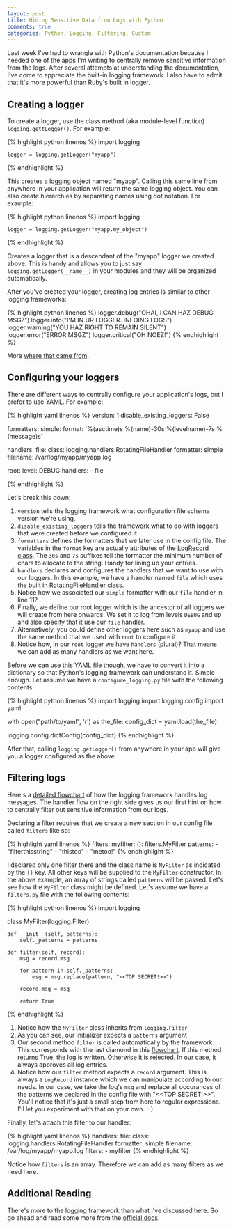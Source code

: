 ```yaml
---
layout: post
title: Hiding Sensitive Data from Logs with Python
comments: true
categories: Python, Logging, Filtering, Custom
---
```


Last week I've had to wrangle with Python's documentation because I needed one
of the apps I'm writing to centrally remove sensitive information from the logs. After
several attempts at understanding the documentation, I've come to appreciate
the built-in logging framework. I also have to admit that it's more powerful
than Ruby's built in logger.

## Creating a logger

To create a logger, use the class method (aka module-level function)
`logging.gettLogger()`. For example:

{% highlight python linenos %}
    import logging

    logger = logging.getLogger("myapp")
{% endhighlight %}

This creates a logging object named "myapp". Calling this same line from
anywhere in your application will return the same logging object. You can
also create hierarchies by separating names using dot notation. For example:

{% highlight python linenos %}
    import logging

    logger = logging.getLogger("myapp.my_object")
{% endhighlight %}

Creates a logger that is a descendant of the "myapp" logger we created above.
This is handy and allows you to just say `logging.getLogger(__name__)` in your
modules and they will be organized automatically.

After you've created your logger, creating log entries is similar to other
logging frameworks:

{% highlight python linenos %}
    logger.debug("OHAI, I CAN HAZ DEBUG MSG?")
    logger.info("I'M IN UR LOGGER. INFOING LOGS")
    logger.warning("YOU HAZ RIGHT TO REMAIN SILENT")
    logger.error("ERROR MSGZ")
    logger.critical("OH NOEZ!")
{% endhighlight %}

More [where that came from](https://docs.python.org/2/library/logging.html).

## Configuring your loggers

There are different ways to centrally configure your application's logs, but I
prefer to use YAML. For example:

{% highlight yaml linenos %}
version: 1
disable_existing_loggers: False

formatters:
  simple:
    format: '%(asctime)s  %(name)-30s %(levelname)-7s %(message)s'

handlers:
    file:
        class: logging.handlers.RotatingFileHandler
        formatter: simple
        filename: /var/log/myapp/myapp.log

root:
    level: DEBUG
    handlers:
        - file

{% endhighlight %}

Let's break this down:

1. `version` tells the logging framework what configuration file schema version we're using.
1. `disable_existing_loggers` tells the framework what to do with loggers that were created before we configured it
1. `formatters` defines the formatters that we later use in the config file. The variables in the `format` key are actually attributes of the [LogRecord class](https://docs.python.org/2/library/logging.html#logrecord-attributes). The `30s` and `7s` suffixes tell the formatter the minimum number of chars to allocate to the string. Handy for lining up your entries.
1. `handlers` declares and configures the handlers that we want to use with our loggers. In this example, we have a handler named `file` which uses the built in [RotatingFileHandler](https://docs.python.org/2/library/logging.handlers.html#rotatingfilehandler) class.
1. Notice how we associated our `simple` formatter with our `file` handler in line 11?
1. Finally, we define our root logger which is the ancestor of all loggers we will create from here onwards. We set it to log from levels `DEBUG` and up and also specify that it use our `file` handler.
1. Alternatively, you could define other loggers here such as `myapp` and use the same method that we used with `root` to configure it.
1. Notice how, in our `root` logger we have `handlers` (plural)? That means we can add as many handlers as we want here.

Before we can use this YAML file though, we have to convert it into a dictionary
so that Python's logging framework can understand it. Simple enough. Let assume we
have a `configure_logging.py` file with the following contents:

{% highlight python linenos %}
import logging
import logging.config
import yaml

with open("path/to/yaml", 'r') as the_file:
    config_dict = yaml.load(the_file)

logging.config.dictConfig(config_dict)
{% endhighlight %}

After that, calling `logging.getLogger()` from anywhere in your app will give you
a logger configured as the above.

## Filtering logs

Here's a [detailed flowchart](https://docs.python.org/2/howto/logging.html#logging-flow) 
of how the logging framework handles log messages. The handler flow on the right side
gives us our first hint on how to centrally filter out sensitive information 
from our logs.

Declaring a filter requires that we create a new section in our config file called
`filters` like so:

{% highlight yaml linenos %}
filters:
    myfilter:
        (): filters.MyFilter
        patterns:
            - "filterthisstring"
            - "thistoo"
            - "metoo!"
{% endhighlight %}

I declared only one filter there and the class name is `MyFilter` as indicated 
by the `()` key. All other keys will be supplied to the `MyFilter` constructor. In
the above example, an array of strings called `patterns` will be passed. Let's
see how the `MyFilter` class might be defined. Let's assume we have a `filters.py`
file with the following contents:

{% highlight python linenos %}
import logging


class MyFilter(logging.Filter):

    def __init__(self, patterns):
        self._patterns = patterns

    def filter(self, record):
        msg = record.msg

        for pattern in self._patterns:
            msg = msg.replace(pattern, "<<TOP SECRET!>>")

        record.msg = msg

        return True
{% endhighlight %}

1. Notice how the `MyFilter` class inherits from `logging.Filter`
1. As you can see, our initializer expects a `patterns` argument
1. Our second method `filter` is called automatically by the framework. This corresponds with the last diamond in this [flowchart](https://docs.python.org/2/howto/logging.html#logging-flow). If this method returns True, the log is written. Otherwise it is rejected. In our case, it always approves all log entries.
1. Notice how our `filter` method expects a `record` argument. This is always a `LogRecord` instance which we can manipulate according to our needs. In our case, we take the log's `msg` and replace all occurances of the patterns we declared in the config file with "<<TOP SECRET!>>". You'll notice that it's just a small step from here to regular expressions. I'll let you experiment with that on your own. :-)

Finally, let's attach this filter to our handler:

{% highlight yaml linenos %}
handlers:
    file:
        class: logging.handlers.RotatingFileHandler
        formatter: simple
        filename: /var/log/myapp/myapp.log
        filters:
            - myfilter
{% endhighlight %}

Notice how `filters` is an array. Therefore we can add as many filters as we need here.

## Additional Reading

There's more to the logging framework than what I've discussed here. So go ahead and read
some more from the [official docs](https://docs.python.org/2/library/logging.html).